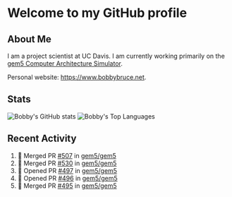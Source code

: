 # Welcome to my GitHub profile

## About Me

I am a project scientist at UC Davis. I am currently working primarily on the [gem5 Computer Architecture Simulator](https://github.com/gem5).

Personal website: <https://www.bobbybruce.net>.

## Stats

![Bobby's GitHub stats](https://github-readme-stats.vercel.app/api?username=bobbyrbruce&show_icons=true&theme=responsive&include_all_commits=true&count_private=true&show=reviews&disable_animations=true)
![Bobby's Top Languages ](https://github-readme-stats.vercel.app/api/top-langs/?username=bobbyrbruce&layout=compact&theme=responsive&count_private=true&langs_count=10&disable_animations=true)

## Recent Activity

<!--START_SECTION:activity-->
1. 🎉 Merged PR [#507](https://github.com/gem5/gem5/pull/507) in [gem5/gem5](https://github.com/gem5/gem5)
2. 🎉 Merged PR [#530](https://github.com/gem5/gem5/pull/530) in [gem5/gem5](https://github.com/gem5/gem5)
3. 💪 Opened PR [#497](https://github.com/gem5/gem5/pull/497) in [gem5/gem5](https://github.com/gem5/gem5)
4. 💪 Opened PR [#496](https://github.com/gem5/gem5/pull/496) in [gem5/gem5](https://github.com/gem5/gem5)
5. 🎉 Merged PR [#495](https://github.com/gem5/gem5/pull/495) in [gem5/gem5](https://github.com/gem5/gem5)
<!--END_SECTION:activity-->
